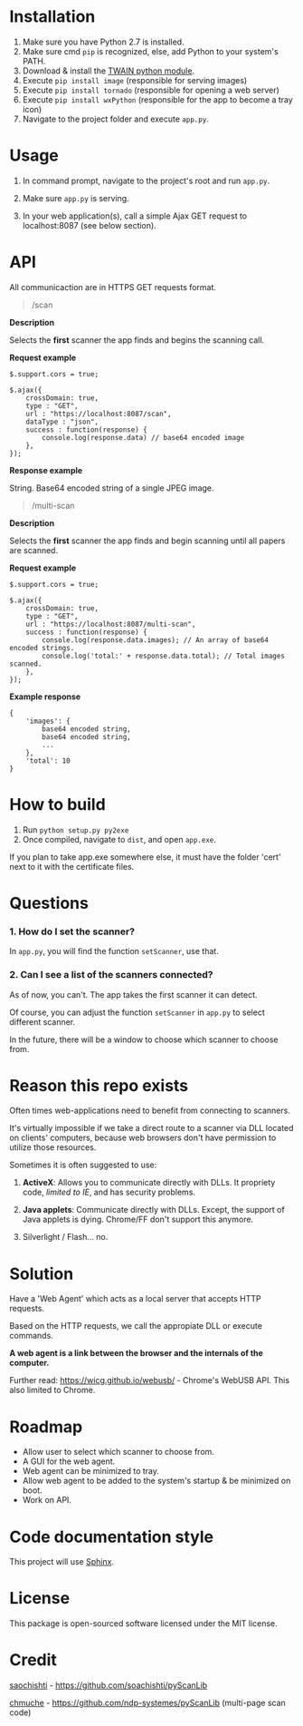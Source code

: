 # Installation

1. Make sure you have Python 2.7 is installed.
2. Make sure cmd `pip` is recognized, else, add Python to your system's PATH.
3. Download & install the [TWAIN python module](https://pypi.python.org/pypi/twain#downloads).
4. Execute `pip install image` (responsible for serving images)
5. Execute `pip install tornado` (responsible for opening a web server) 
6. Execute `pip install wxPython` (responsible for the app to become a tray icon)
7. Navigate to the project folder and execute `app.py`.

# Usage

1. In command prompt, navigate to the project's root and run `app.py`.

2. Make sure `app.py` is serving.

2. In your web application(s), call a simple Ajax GET request to localhost:8087 (see below section).

# API

All communicaction are in HTTPS GET requests format.

> /scan

**Description**

Selects the **first** scanner the app finds and begins the scanning call.

**Request example**

    $.support.cors = true;

    $.ajax({
        crossDomain: true,
        type : "GET",
        url : "https://localhost:8087/scan",
        dataType : "json",
        success : function(response) {
            console.log(response.data) // base64 encoded image
        },
    });

**Response example**

String. Base64 encoded string of a single JPEG image.

> /multi-scan

**Description**

Selects the **first** scanner the app finds and begin scanning until all papers are scanned.

**Request example**

    $.support.cors = true;

    $.ajax({
        crossDomain: true,
        type : "GET",
        url : "https://localhost:8087/multi-scan",
        success : function(response) {
            console.log(response.data.images); // An array of base64 encoded strings.
            console.log('total:' + response.data.total); // Total images scanned.
        },
    });


**Example response**

    {
        'images': {
            base64 encoded string,
            base64 encoded string,
            ...
        },
        'total': 10
    }


# How to build

1. Run `python setup.py py2exe`
2. Once compiled, navigate to `dist`, and open `app.exe`.

If you plan to take app.exe somewhere else, it must have the folder 'cert' next to it 
with the certificate files.

# Questions

### 1. How do I set the scanner?

In `app.py`, you will find the function `setScanner`, use that.

### 2. Can I see a list of the scanners connected?

As of now, you can't. The app takes the first scanner it can detect.

Of course, you can adjust the function `setScanner` in `app.py` to select different scanner.

In the future, there will be a window to choose which scanner to choose from.

# Reason this repo exists

Often times web-applications need to benefit from connecting to scanners.

It's virtually impossible if we take a direct route to a scanner via DLL located on clients' computers,
because web browsers don't have permission to utilize those resources.

Sometimes it is often suggested to use:

1. **ActiveX**: Allows you to communicate directly with DLLs. It propriety code, *limited to IE*, and
has security problems.

2. **Java applets**: Communicate directly with DLLs. Except, the support of Java
applets is dying. Chrome/FF don't support this anymore.

3. Silverlight / Flash... no.

# Solution

Have a 'Web Agent' which acts as a local server that accepts HTTP requests.

Based on the HTTP requests, we call the appropiate DLL or execute commands.

**A web agent is a link between the browser and the internals of the computer.**

Further read: https://wicg.github.io/webusb/ - Chrome's WebUSB API. This also limited to Chrome.

# Roadmap

- Allow user to select which scanner to choose from.
- A GUI for the web agent.
- Web agent can be minimized to tray.
- Allow web agent to be added to the system's startup & be minimized on boot.
- Work on API.

# Code documentation style

This project will use [Sphinx](https://pythonhosted.org/an_example_pypi_project/sphinx.html).

# License

This package is open-sourced software licensed under the MIT license.

# Credit

[saochishti](https://github.com/soachishti) - https://github.com/soachishti/pyScanLib

[chmuche](https://github.com/chmuche) - https://github.com/ndp-systemes/pyScanLib (multi-page scan code)
